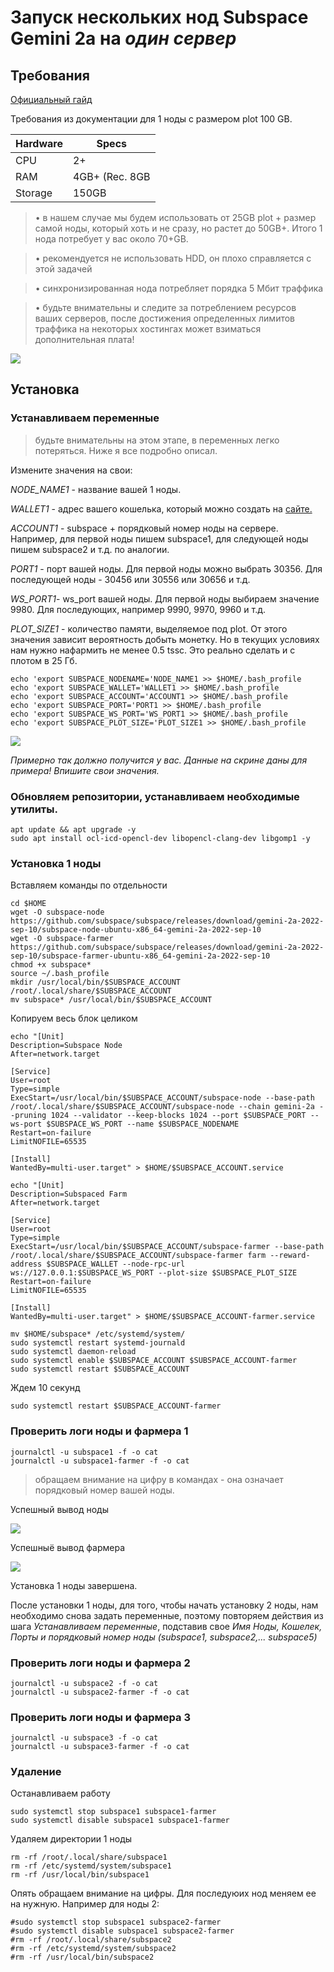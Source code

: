 # Запуск нескольких нод Subspace Gemini 2a на *один сервер*


## Требования

[Официальный гайд](https://docs.subspace.network/protocol/farm/farming/)

Требования из документации для 1 ноды с размером plot 100 GB.


Hardware  | Specs
------------- | -------------
CPU  | 2+
RAM | 4GB+ (Rec. 8GB
Storage | 150GB

>• в нашем случае мы будем использовать от 25GB plot + размер самой ноды, который хоть и не сразу, но растет до 50GB+. Итого 1 нода потребует у вас около 70+GB.

>• рекомендуется не использовать HDD, он плохо справляется с этой задачей

>• синхронизированная нода потребляет порядка 5 Мбит траффика

>• будьте внимательны и следите за потреблением ресурсов ваших серверов, после достижения определенных лимитов траффика на некоторых хостингах может взиматься дополнительная плата!

![](https://i.imgur.com/tuSI1el.png)

## Установка
### Устанавливаем переменные

> будьте внимательны на этом этапе, в переменных легко потеряться. Ниже я все подробно описал.

Измените значения на свои:

*NODE_NAME1* - название вашей 1 ноды.

*WALLET1* - адрес вашего кошелька, который можно создать на [сайте.](https://polkadot.js.org/apps/?rpc=wss%3A%2F%2Feu-2.gemini-2a.subspace.network%2Fws#/accounts) 

*ACCOUNT1* - subspace + порядковый номер ноды на сервере. Например, для первой ноды пишем subspace1, для следующей ноды пишем subspace2 и т.д. по аналогии.

*PORT1* - порт вашей ноды. Для первой ноды можно выбрать 30356. Для последующей ноды - 30456 или 30556 или 30656 и т.д.

*WS_PORT1*- ws_port вашей ноды. Для первой ноды выбираем значение 9980. Для последующих, например 9990, 9970, 9960 и т.д.

*PLOT_SIZE1* - количество памяти, выделяемое под plot. От этого значения зависит вероятность добыть монетку. Но в текущих условиях нам нужно нафармить не менее 0.5 tssc. Это реально сделать и с плотом в 25 Гб. 

```
echo 'export SUBSPACE_NODENAME='NODE_NAME1 >> $HOME/.bash_profile
echo 'export SUBSPACE_WALLET='WALLET1 >> $HOME/.bash_profile
echo 'export SUBSPACE_ACCOUNT='ACCOUNT1 >> $HOME/.bash_profile
echo 'export SUBSPACE_PORT='PORT1 >> $HOME/.bash_profile
echo 'export SUBSPACE_WS_PORT='WS_PORT1 >> $HOME/.bash_profile
echo 'export SUBSPACE_PLOT_SIZE='PLOT_SIZE1 >> $HOME/.bash_profile
```

![](https://i.imgur.com/Xo8N2tI.png)

*Примерно так должно получится у вас. Данные на скрине даны для примера! Впишите свои значения.* 

### Обновляем репозитории, устанавливаем необходимые утилиты.

```
apt update && apt upgrade -y
sudo apt install ocl-icd-opencl-dev libopencl-clang-dev libgomp1 -y
```

### Установка 1 ноды

Вставляем команды по отдельности

```
cd $HOME
wget -O subspace-node https://github.com/subspace/subspace/releases/download/gemini-2a-2022-sep-10/subspace-node-ubuntu-x86_64-gemini-2a-2022-sep-10
wget -O subspace-farmer https://github.com/subspace/subspace/releases/download/gemini-2a-2022-sep-10/subspace-farmer-ubuntu-x86_64-gemini-2a-2022-sep-10
chmod +x subspace*
source ~/.bash_profile
mkdir /usr/local/bin/$SUBSPACE_ACCOUNT /root/.local/share/$SUBSPACE_ACCOUNT
mv subspace* /usr/local/bin/$SUBSPACE_ACCOUNT
```

Копируем весь блок целиком

```
echo "[Unit]
Description=Subspace Node
After=network.target

[Service]
User=root
Type=simple
ExecStart=/usr/local/bin/$SUBSPACE_ACCOUNT/subspace-node --base-path /root/.local/share/$SUBSPACE_ACCOUNT/subspace-node --chain gemini-2a --pruning 1024 --validator --keep-blocks 1024 --port $SUBSPACE_PORT --ws-port $SUBSPACE_WS_PORT --name $SUBSPACE_NODENAME
Restart=on-failure
LimitNOFILE=65535

[Install]
WantedBy=multi-user.target" > $HOME/$SUBSPACE_ACCOUNT.service
```


```
echo "[Unit]
Description=Subspaced Farm
After=network.target

[Service]
User=root
Type=simple
ExecStart=/usr/local/bin/$SUBSPACE_ACCOUNT/subspace-farmer --base-path /root/.local/share/$SUBSPACE_ACCOUNT/subspace-farmer farm --reward-address $SUBSPACE_WALLET --node-rpc-url ws://127.0.0.1:$SUBSPACE_WS_PORT --plot-size $SUBSPACE_PLOT_SIZE 
Restart=on-failure
LimitNOFILE=65535

[Install]
WantedBy=multi-user.target" > $HOME/$SUBSPACE_ACCOUNT-farmer.service
```

```
mv $HOME/subspace* /etc/systemd/system/ 
sudo systemctl restart systemd-journald
sudo systemctl daemon-reload 
sudo systemctl enable $SUBSPACE_ACCOUNT $SUBSPACE_ACCOUNT-farmer 
sudo systemctl restart $SUBSPACE_ACCOUNT 

```

Ждем 10 секунд

```
sudo systemctl restart $SUBSPACE_ACCOUNT-farmer
```




### Проверить логи ноды и фармера 1

```
journalctl -u subspace1 -f -o cat
journalctl -u subspace1-farmer -f -o cat

```

> обращаем внимание на цифру в командах - она означает порядковый номер вашей ноды.


Успешный вывод ноды

![](https://i.imgur.com/Ro7IlWg.png)

Успешныё вывод фармера

![](https://i.imgur.com/lxIxnIC.png)



Установка 1 ноды завершена.

После установки 1 ноды, для того, чтобы начать установку 2 ноды, нам необходимо снова задать переменные, поэтому повторяем действия из шага *Устанавливаем переменные*, подставив свое *Имя Ноды, Кошелек, Порты и порядковый номер ноды* _(subspace1, subspace2,... subspace5)_

### Проверить логи ноды и фармера 2

```
journalctl -u subspace2 -f -o cat
journalctl -u subspace2-farmer -f -o cat
```

### Проверить логи ноды и фармера 3

```
journalctl -u subspace3 -f -o cat
journalctl -u subspace3-farmer -f -o cat
```

### Удаление 

Останавливаем работу

```
sudo systemctl stop subspace1 subspace1-farmer
sudo systemctl disable subspace1 subspace1-farmer
```
Удаляем директории 1 ноды
```
rm -rf /root/.local/share/subspace1
rm -rf /etc/systemd/system/subspace1
rm -rf /usr/local/bin/subspace1
```

Опять обращаем внимание на цифры. Для последуюих нод меняем ее на нужную. Например для ноды 2:

```
#sudo systemctl stop subspace1 subspace2-farmer
#sudo systemctl disable subspace1 subspace2-farmer
#rm -rf /root/.local/share/subspace2
#rm -rf /etc/systemd/system/subspace2
#rm -rf /usr/local/bin/subspace2
```

